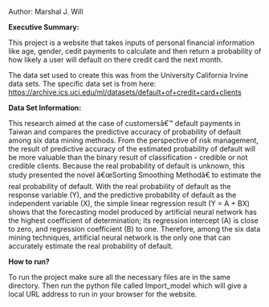 Author: Marshal J. Will

**Executive Summary:**

This project is a website that takes inputs of personal financial information
like age, gender, cedit payments to calculate and then return a probability of how likely a user will default on there credit card the next month.

The data set used to create this was from the University California Irvine data sets.
The specific data set is from here: https://archive.ics.uci.edu/ml/datasets/default+of+credit+card+clients

**Data Set Information:**

This research aimed at the case of customersâ€™ default payments in Taiwan and compares the predictive accuracy of probability of default among six data mining methods. From the perspective of risk management, the result of predictive accuracy of the estimated probability of default will be more valuable than the binary result of classification - credible or not credible clients. Because the real probability of default is unknown, this study presented the novel â€œSorting Smoothing Methodâ€ to estimate the real probability of default. With the real probability of default as the response variable (Y), and the predictive probability of default as the independent variable (X), the simple linear regression result (Y = A + BX) shows that the forecasting model produced by artificial neural network has the highest coefficient of determination; its regression intercept (A) is close to zero, and regression coefficient (B) to one. Therefore, among the six data mining techniques, artificial neural network is the only one that can accurately estimate the real probability of default.


**How to run?**

To run the project make sure all the necessary files are in the same directory.
Then run the python file called Import_model which will give a local URL
address to run in your browser for the website.

